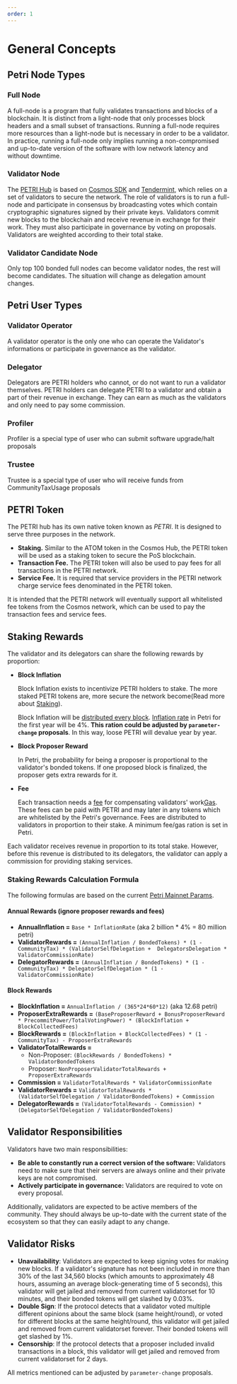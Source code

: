 ```yaml
---
order: 1
---
```


# General Concepts

## Petri Node Types

### Full Node

A full-node is a program that fully validates transactions and blocks of a blockchain. It is distinct from a light-node that only processes block headers and a small subset of transactions. Running a full-node requires more resources than a light-node but is necessary in order to be a validator. In practice, running a full-node only implies running a non-compromised and up-to-date version of the software with low network latency and without downtime.

### Validator Node

The [PETRI Hub](../get-started/intro.md#petri-hub) is based on [Cosmos SDK](https://cosmos.network/docs/intro/) and [Tendermint](https://tendermint.com/docs/introduction/what-is-tendermint.html), which relies on a set of validators to secure the network. The role of validators is to run a full-node and participate in consensus by broadcasting votes which contain cryptographic signatures signed by their private keys. Validators commit new blocks to the blockchain and receive revenue in exchange for their work. They must also participate in governance by voting on proposals. Validators are weighted according to their total stake.

### Validator Candidate Node

Only top 100 bonded full nodes can become validator nodes, the rest will become candidates. The situation will change as delegation amount changes.

## Petri User Types

### Validator Operator

A validator operator is the only one who can operate the Validator's informations or participate in governance as the validator.

### Delegator

Delegators are PETRI holders who cannot, or do not want to run a validator themselves. PETRI holders can delegate PETRI to a validator and obtain a part of their revenue in exchange. They can earn as much as the validators and only need to pay some commission.

### Profiler

Profiler is a special type of user who can submit software upgrade/halt proposals

### Trustee

Trustee is a special type of user who will receive funds from CommunityTaxUsage proposals

## PETRI Token

The PETRI hub has its own native token known as *PETRI*.  It is designed to serve three purposes in the network.

- **Staking.** Similar to the ATOM token in the Cosmos Hub, the PETRI token will be used as a staking token to secure the PoS blockchain.
- **Transaction Fee.** The PETRI token will also be used to pay fees for all transactions in the PETRI network.
- **Service Fee.** It is required that service providers in the PETRI network charge service fees denominated in the PETRI token.

It is intended that the PETRI network will eventually support all whitelisted fee tokens from the Cosmos network, which can be used to pay the transaction fees and service fees.

## Staking Rewards

The validator and its delegators can share the following rewards by proportion:

- **Block Inflation**

  Block Inflation exists to incentivize PETRI holders to stake. The more staked PETRI tokens are, more secure the network become(Read more about [Staking](../features/staking.md)).

  Block Inflation will be [distributed every block](../features/mint.md). [Inflation rate](../features/mint.md) in Petri for the first year will be 4%.  **This ration could be adjusted by `parameter-change` proposals**.
  In this way, loose PETRI will devalue year by year.

- **Block Proposer Reward**

  In Petri, the probability for being a proposer is proportional to the validator's bonded tokens. If one proposed block is finalized, the proposer gets extra rewards for it.

- **Fee**

  Each transaction needs a [fee](fee.md#fee) for compensating validators' work[Gas](fee.md#gas). These fees can be paid with PETRI and may later in any tokens which are whitelisted by the Petri's governance. Fees are distributed to validators in proportion to their stake. A minimum fee/gas ration is set in Petri.

Each validator receives revenue in proportion to its total stake. However, before this revenue is distributed to its delegators, the validator can apply a commission for providing staking services.

### Staking Rewards Calculation Formula

The following formulas are based on the current [Petri Mainnet Params](gov-params.md).

#### Annual Rewards (ignore proposer rewards and fees)

- **AnnualInflation =** `Base * InflationRate` (aka 2 billion * 4% = 80 million petri)
- **ValidatorRewards =** `(AnnualInflation / BondedTokens) * (1 - CommunityTax) * (ValidatorSelfDelegation +  DelegatorsDelegation * ValidatorCommissionRate)`
- **DelegatorRewards =** `(AnnualInflation / BondedTokens) * (1 - CommunityTax) * DelegatorSelfDelegation * (1 - ValidatorCommissionRate)`

#### Block Rewards

- **BlockInflation =** `AnnualInflation / (365*24*60*12)` (aka 12.68 petri)
- **ProposerExtraRewards =** `(BaseProposerReward + BonusProposerReward * PrecommitPower/TotalVotingPower) * (BlockInflation + BlockCollectedFees)`
- **BlockRewards =** `(BlockInflation + BlockCollectedFees) * (1 - CommunityTax) - ProposerExtraRewards`
- **ValidatorTotalRewards =**
  - Non-Proposer: `(BlockRewards / BondedTokens) * ValidatorBondedTokens`
  - Proposer: `NonProposerValidatorTotalRewards + ProposerExtraRewards`
- **Commission =** `ValidatorTotalRewards * ValidatorCommissionRate`
- **ValidatorRewards =** `ValidatorTotalRewards * (ValidatorSelfDelegation / ValidatorBondedTokens) + Commission`
- **DelegatorRewards =** `(ValidatorTotalRewards - Commission) * (DelegatorSelfDelegation / ValidatorBondedTokens)`

## Validator Responsibilities

Validators have two main responsibilities:

- **Be able to constantly run a correct version of the software:** Validators need to make sure that their servers are always online and their private keys are not compromised.
- **Actively participate in governance:** Validators are required to vote on every proposal.

Additionally, validators are expected to be active members of the community. They should always be up-to-date with the current state of the ecosystem so that they can easily adapt to any change.

## Validator Risks

- **Unavailability**: Validators are expected to keep signing votes for making new blocks. If a validator's signature has not been included in more than 30% of the last 34,560 blocks (which amounts to approximately 48 hours, assuming an average block-generating time of 5 seconds), this validator will get jailed and removed from current validatorset for 10 minutes, and their bonded tokens will get slashed by 0.03%.
- **Double Sign**: If the protocol detects that a validator voted multiple different opinions about the same block (same height/round), or voted for different blocks at the same height/round, this validator will get jailed and removed from current validatorset forever. Their bonded tokens will get slashed by 1%.
- **Censorship**: If the protocol detects that a proposer included invalid transactions in a block, this validator will get jailed and removed from current validatorset for 2 days.

All metrics mentioned can be adjusted by `parameter-change` proposals.

